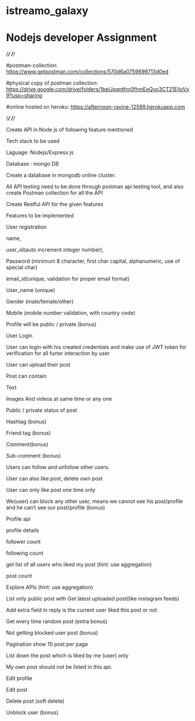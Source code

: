 # istreamo_galaxy

# Nodejs developer Assignment

/*****************************************************************************************************************************/
/*****************************************************************************************************************************/

#postman-collection: https://www.getpostman.com/collections/570d6a0759699713d0ed


#physical copy of postman collection: https://drive.google.com/drive/folders/1belJpqntfro0fhmEeQyo3CT21EjIoVx9?usp=sharing


#online hosted on heroku: https://afternoon-ravine-12599.herokuapp.com

/*****************************************************************************************************************************/
/*****************************************************************************************************************************/

Create API in Node js of following feature mentioned


Tech stack to be used 

Laguage: Nodejs/Express js

Database : mongo DB



Create a database in mongodb online cluster.

All API testing need to be done through postman api testing tool, and also create Postman collection for all the API


Create Restful API for the given features


Features to be implemented


User registration

name, 

user_id(auto increment integer number), 

Password (minimum 8 character, first char capital, alphanumeric, use of special char)

email_id(unique, validation for proper email format)

User_name (unique)

Gender (male/female/other)

Mobile (mobile number validation, with country code)

Profile will be public / private (bonus)

User Login

User can login with his created credentials and make use of JWT token for verification for all furter interaction by user 

User can upload their post

Post can contain 

Text 

Images And videos at same time or any one 

Public / private status of post

Hashtag (bonus)

Friend tag (bonus)

Comment(bonus)

Sub-comment (bonus)


Users can follow and unfollow other users.

User can also like post, delete own post

User can only like post one time only

We(user) can block any other user, means we cannot see his post/profile and he can’t see our post/profile (bonus)

Profile api

profile details

follower count

following count

get list of all users who liked my post (hint: use aggregation)

post count


Explore APIs (hint: use aggregation)

List only public post with Get latest uploaded post(like instagram feeds)

Add extra field in reply is the current user liked this post or not 

Get every time random post (extra bonus)

Not getting blocked user post (bonus)

Pagination show 10 post per page

List down the post which is liked by me (user) only 

My own post should not be listed in this api.


Edit profile

Edit post

Delete post (soft delete)

Unblock user (bonus)